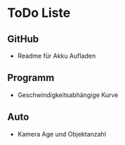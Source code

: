 # ToDo Liste
## GitHub
* Readme für Akku Aufladen
## Programm
* Geschwindigkeitsabhängige Kurve
## Auto
* Kamera Age und Objektanzahl
